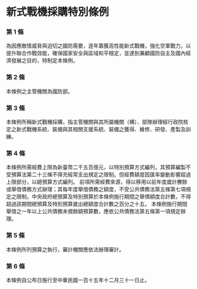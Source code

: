 # 新式戰機採購特別條例

### 第 1 條

為因應敵情威脅與迫切之國防需要，逐年籌獲高性能新式戰機，強化空軍戰力，以提升聯合作戰效能，確保國家安全與區域和平穩定，並達到兼顧國防自主及國內經濟發展之目的，特制定本條例。

### 第 2 條

本條例之主管機關為國防部。

### 第 3 條

本條例所稱新式戰機採購，指主管機關與其所屬機關（構）、部隊辦理經行政院核定之新式戰機系統、裝備與其相關支援系統、裝備之獲得、維修、研發、產製及訓練。

### 第 4 條

本條例所需經費上限為新臺幣二千五百億元，以特別預算方式編列，其預算編製不受預算法第二十三條不得充經常支出規定之限制。但經費額度因匯率變動影響超過上限部分，以總預算方式編列。
前項所需經費來源，得以移用以前年度歲計賸餘或舉借債務方式辦理；其每年度舉借債務之額度，不受公共債務法第五條第七項規定之限制。中央政府總預算及特別預算於本條例施行期間之舉債額度合計數，不得超過該期間總預算及特別預算歲出總額度合計數之百分之十五。
本條例施行期間舉借之一年以上公共債務未償餘額預算數，應依公共債務法第五條第一項規定辦理。

### 第 5 條

本條例所列預算之執行，審計機關應依法辦理審計。

### 第 6 條

本條例自公布日施行至中華民國一百十五年十二月三十一日止。
